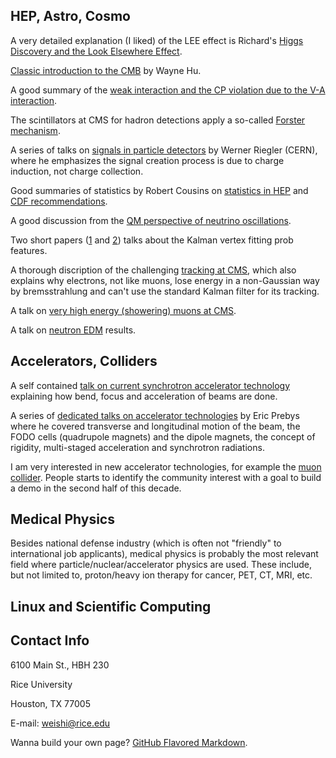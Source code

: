 ## HEP, Astro, Cosmo
A very detailed explanation (I liked) of the LEE effect is Richard's [Higgs Discovery and the Look Elsewhere Effect](http://philsci-archive.pitt.edu/10791/4/%28PhilSci_online_first_version_26.06.2014%29Higgs_and_Look_Elsewhere_Effect.pdf).

[Classic introduction to the CMB](http://background.uchicago.edu/index.html) by Wayne Hu.

A good summary of the [weak interaction and the CP violation due to the V-A interaction](https://warwick.ac.uk/fac/sci/physics/staff/academic/boyd/stuff/neutrinolectures/weak.pdf).

The scintillators at CMS for hadron detections apply a so-called [Forster mechanism](https://cds.cern.ch/record/2702214/files/PRF-18-003-paper-v10.pdf).

A series of talks on [signals in particle detectors](https://indico.cern.ch/event/843083/) by Werner Riegler (CERN), where he emphasizes the signal creation process is due to charge induction, not charge collection.

Good summaries of statistics by Robert Cousins on [statistics in HEP](http://www.physics.ucla.edu/~cousins/stats/) and [CDF recommendations](https://www-cdf.fnal.gov/physics/statistics/recommendations/).

A good discussion from the [QM perspective of neutrino oscillations](https://arxiv.org/abs/1901.05232v1).

Two short papers ([1](https://cds.cern.ch/record/927395/files/NOTE2006_032.pdf) and [2](https://iopscience.iop.org/article/10.1088/1742-6596/110/9/092009/pdf)) talks about the Kalman vertex fitting prob features.

A thorough discription of the challenging [tracking at CMS](https://arxiv.org/pdf/1405.6569.pdf), which also explains why electrons, not like muons, lose energy in a non-Gaussian way by bremsstrahlung and can't use the standard Kalman filter for its tracking.

A talk on [very high energy (showering) muons at CMS](https://indico.cern.ch/event/827830/contributions/3475196/attachments/1869241/3075133/ApprovalHighpT.pdf).

A talk on [neutron EDM](https://indico.cern.ch/event/922791/) results.

## Accelerators, Colliders
A self contained [talk on current synchrotron accelerator technology](https://indico.desy.de/indico/event/26403/other-view?view=standard#2020-07-27) explaining how bend, focus and acceleration of beams are done.

A series of [dedicated talks on accelerator technologies](https://video.ucdavis.edu/playlist/details/1_ijw40h9n) by Eric Prebys where he covered transverse and longitudinal motion of the beam, the FODO cells (quadrupole magnets) and the dipole magnets, the concept of rigidity, multi-staged acceleration and synchrotron radiations. 

I am very interested in new accelerator technologies, for example the [muon collider](http://muoncollider.web.cern.ch/). People starts to identify the community interest with a goal to build a demo in the second half of this decade. 

## Medical Physics
Besides national defense industry (which is often not "friendly" to international job applicants), medical physics is probably the most relevant field where particle/nuclear/accelerator physics are used. These include, but not limited to, proton/heavy ion therapy for cancer, PET, CT, MRI, etc.

## Linux and Scientific Computing


## Contact Info
6100 Main St., HBH 230

Rice University

Houston, TX 77005

E-mail: weishi@rice.edu

Wanna build your own page? [GitHub Flavored Markdown](https://guides.github.com/features/mastering-markdown/).
